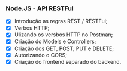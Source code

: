 ### Node.JS - API RESTFul
- [x] Introdução as regras REST / RESTFul;
- [x] Verbos HTTP;
- [x] Ulizando os versbos HTTP no Postman;
- [x] Criação do Models e Controllers;
- [x] Criação dos GET, POST, PUT e DELETE;
- [x] Autorizando o CORS;
- [x] Criação do frontend separado do backend.
